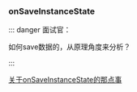 ### onSaveInstanceState

::: danger 面试官：

如何save数据的，从原理角度来分析？

:::

[关于onSaveInstanceState的那点事](https://brainku.github.io/2014/10/07/something-about-onsaveinstancestate/)

